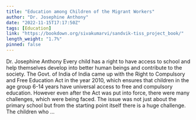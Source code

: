 ```yaml
---
title: "Education among Children of the Migrant Workers"
author: "Dr. Josephine Anthony"
date: "2022-11-15T17:17:50Z"
tags: [Education]
link: "https://bookdown.org/sivakumarvi/sandvik-tiss_project_book/"
length_weight: "1.7%"
pinned: false
---
```


Dr. Josephine Anthony Every child has a right to have access to school and help themselves develop into better human beings and contribute to the society. The Govt. of India of India came up with the Right to Compulsory and Free Education Act in the year 2010, which ensures that children in the age group 6-14 years have universal access to free and compulsory education. However even after the Act was put into force, there were many challenges, which were being faced. The issue was not just about the primary school but from the starting point itself there is a huge challenge. The children who ...

